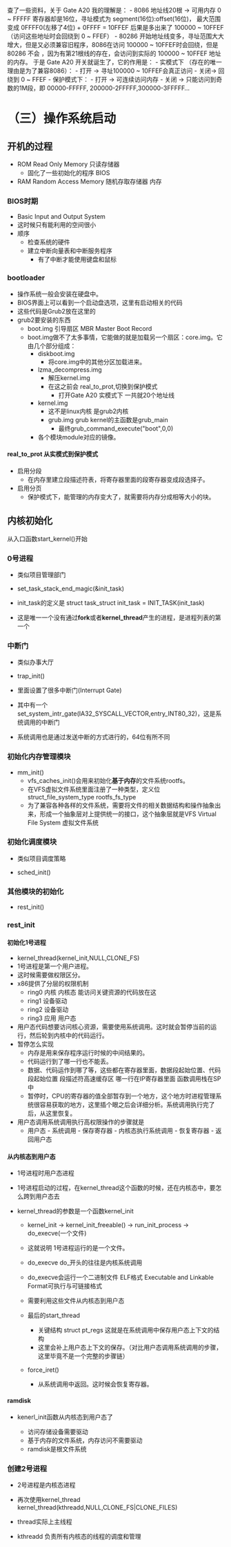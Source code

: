 查了一些资料，关于 Gate A20 我的理解是： - 8086 地址线20根 -> 可用内存 0 ~ FFFFF  寄存器却是16位，寻址模式为 segment(16位):offset(16位)， 最大范围变成 0FFFF0(左移了4位) + 0FFFF = 10FFEF  后果是多出来了 100000 ~ 10FFEF （访问这些地址时会回绕到 0 ~ FFEF） - 80286 开始地址线变多，寻址范围大大增大，但是又必须兼容旧程序，8086在访问 100000 ~ 10FFEF时会回绕，但是 80286 不会 ，因为有第21根线的存在，会访问到实际的 100000 ~ 10FFEF 地址的内存。 于是 Gate A20 开关就诞生了，它的作用是： - 实模式下 （存在的唯一理由是为了兼容8086）：  - 打开 ->  寻址100000 ~ 10FFEF会真正访问  - 关闭-> 回绕到 0 ~ FFEF - 保护模式下：  - 打开 -> 可连续访问内存  - 关闭 -> 只能访问到奇数的1M段，即 00000-FFFFF, 200000-2FFFFF,300000-3FFFFF…  



# （三）操作系统启动

## 开机的过程

- ROM Read Only Memory 只读存储器
  - 固化了一些初始化的程序 BIOS
- RAM  Random Access Memory 随机存取存储器  内存

### BIOS时期

- Basic Input and Output System
- 这时候只有能利用的空间很小
- 顺序
  - 检查系统的硬件
  - 建立中断向量表和中断服务程序
    - 有了中断才能使用键盘和鼠标

### bootloader

- 操作系统一般会安装在硬盘中。
- BIOS界面上可以看到一个启动盘选项，这里有启动相关的代码
- 这些代码是Grub2放在这里的
- grub2要安装的东西
  - boot.img 引导扇区 MBR Master Boot Record
  - boot.img做不了太多事情，它能做的就是加载另一个扇区：core.img。它由几个部分组成：
    - diskboot.img
      - 将core.img中的其他分区加载进来。
    - lzma_decompress.img
      - 解压kernel.img
      - 在这之前会 real_to_prot,切换到保护模式
        - 打开Gate A20 实模式下 一共就20个地址线
    - kernel.img
      - 这不是linux内核 是grub2内核
      - grub.img grub kernel的主函数是grub_main
        - 最终grub_command_execute("boot",0,0)
    - 各个模块module对应的镜像。

#### real_to_prot 从实模式到保护模式

- 启用分段
  - 在内存里建立段描述符表，将寄存器里面的段寄存器变成段选择子。
- 启用分页
  - 保护模式下，能管理的内存变大了，就需要将内存分成相等大小的块。

## 内核初始化

从入口函数start_kernel()开始

### 0号进程

- 类似项目管理部门

- set_task_stack_end_magic(&init_task)
- init_task的定义是 struct task_struct init_task = INIT_TASK(init_task)
- 这是唯一一个没有通过**fork**或者**kernel_thread**产生的进程，是进程列表的第一个

### 中断门

- 类似办事大厅

- trap_init()
- 里面设置了很多中断门(Interrupt Gate)
- 其中有一个 set_system_intr_gate(IA32_SYSCALL_VECTOR,entry_INT80_32)，这是系统调用的中断门
- 系统调用也是通过发送中断的方式进行的，64位有所不同

### 初始化内存管理模块

- mm_init()
  - vfs_caches_init()会用来初始化**基于内存**的文件系统rootfs。
  - 在VFS虚拟文件系统里面注册了一种类型，定义位struct_file_system_type rootfs_fs_type
  - 为了兼容各种各样的文件系统，需要将文件的相关数据结构和操作抽象出来，形成一个抽象层对上提供统一的接口，这个抽象层就是VFS Virtual File System 虚拟文件系统

### 初始化调度模块

- 类似项目调度策略

- sched_init()

### 其他模块的初始化

- rest_init()



### rest_init

#### 初始化1号进程

- kernel_thread(kernel_init,NULL,CLONE_FS)
- 1号进程是第一个用户进程。
- 这时候需要做权限区分。
- x86提供了分层的权限机制
  - ring0 内核  内核态 能访问关键资源的代码放在这
  - ring1 设备驱动
  - ring2 设备驱动
  - ring3 应用  用户态
- 用户态代码想要访问核心资源，需要使用系统调用。这时就会暂停当前的运行，然后轮到内核中的代码运行。
- 暂停怎么实现
  - 内存是用来保存程序运行时候的中间结果的。
  - 代码运行到了哪一行也不能丢。
  - 数据、代码运作到哪了等，这些都在寄存器里面，数据段起始位置、代码段起始位置 段描述符高速缓存区  哪一行在IP寄存器里面 函数调用栈在SP中
  - 暂停时，CPU的寄存器的值全部暂存到一个地方，这个地方时进程管理系统很容易获取的地方，这里插个眼之后会详细分析。系统调用执行完了后，从这里恢复。
- 用户态调用系统调用执行高权限操作的步骤就是
  - 用户态 - 系统调用 - 保存寄存器 - 内核态执行系统调用 - 恢复寄存器 - 返回用户态

#### 从内核态到用户态

- 1号进程时用户态进程

- 1号进程启动的过程，在kernel_thread这个函数的时候，还在内核态中，要怎么跨到用户态去
- kernel_thread的参数是一个函数kernel_init
  - kernel_init -> kernel_init_freeable() -> run_init_process -> do_execve(一个文件)
  
  - 这就说明 1号进程运行的是一个文件。
  
  -  do_execve do_开头的往往是内核系统调用 
  
  - do_execve会运行一个二进制文件 ELF格式 Executable and Linkable Format可执行与可链接格式

  - 需要利用这些文件从内核态到用户态
  
  - 最后的start_thread
    - 关键结构 struct pt_regs  这就是在系统调用中保存用户态上下文的结构
    - 这里会补上用户态上下文的保存。（对比用户态调用系统调用的步骤，这里毕竟不是一个完整的步骤链）
    
  - force_iret()
  
    - 从系统调用中返回。这时候会恢复寄存器。
  
#### ramdisk

- kenerl_init函数从内核态到用户态了

  - 访问存储设备需要驱动
  - 基于内存的文件系统，内存访问不需要驱动
  - ramdisk是根文件系统

### 创建2号进程

- 2号进程是内核态进程

- 再次使用kernel_thread kernel_thread(kthreadd,NULL,CLONE_FS|CLONE_FILES)
- thread实际上主线程
- kthreadd 负责所有内核态的线程的调度和管理
